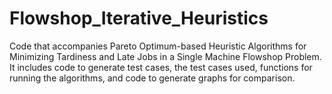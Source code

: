 # Flowshop_Iterative_Heuristics
Code that accompanies Pareto Optimum-based Heuristic Algorithms for Minimizing Tardiness and Late Jobs in a Single Machine Flowshop Problem. It includes code to generate test cases, the test cases used, functions for running the algorithms, and code to generate graphs for comparison.
